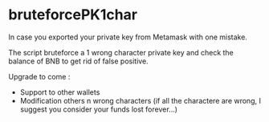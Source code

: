 # bruteforcePK1char

In case you exported your private key from Metamask with one mistake.

The script bruteforce a 1 wrong character private key and check the balance of BNB to get rid of false positive.

Upgrade to come :
* Support to other wallets
* Modification others n wrong characters (if all the charactere are wrong, I suggest you consider your funds lost forever...)
